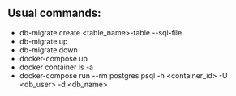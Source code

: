 ## Usual commands:

* db-migrate create <table_name>-table --sql-file
* db-migrate up
* db-migrate down
* docker-compose up
* docker container ls -a
* docker-compose run --rm postgres psql -h <container_id> -U <db_user> -d <db_name>